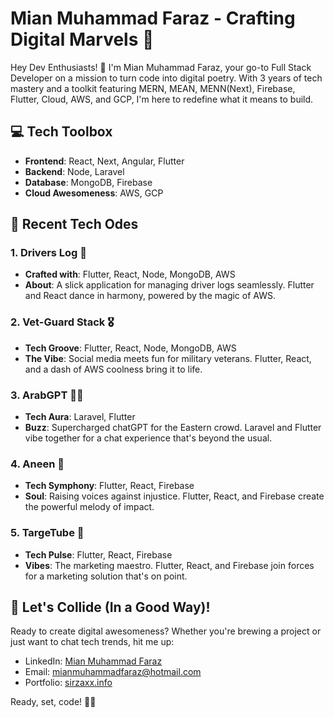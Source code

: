 # Mian Muhammad Faraz - Crafting Digital Marvels 🚀

Hey Dev Enthusiasts! 👋 I'm Mian Muhammad Faraz, your go-to Full Stack Developer on a mission to turn code into digital poetry. With 3 years of tech mastery and a toolkit featuring MERN, MEAN, MENN(Next), Firebase, Flutter, Cloud, AWS, and GCP, I'm here to redefine what it means to build.

## 💻 Tech Toolbox

- **Frontend**: React, Next, Angular, Flutter
- **Backend**: Node, Laravel
- **Database**: MongoDB, Firebase
- **Cloud Awesomeness**: AWS, GCP

## 🌟 Recent Tech Odes

### 1. Drivers Log 🚗
- **Crafted with**: Flutter, React, Node, MongoDB, AWS
- **About**: A slick application for managing driver logs seamlessly. Flutter and React dance in harmony, powered by the magic of AWS.

### 2. Vet-Guard Stack 🎖️
- **Tech Groove**: Flutter, React, Node, MongoDB, AWS
- **The Vibe**: Social media meets fun for military veterans. Flutter, React, and a dash of AWS coolness bring it to life.

### 3. ArabGPT 🧞‍♂️
- **Tech Aura**: Laravel, Flutter
- **Buzz**: Supercharged chatGPT for the Eastern crowd. Laravel and Flutter vibe together for a chat experience that's beyond the usual.

### 4. Aneen 📣
- **Tech Symphony**: Flutter, React, Firebase
- **Soul**: Raising voices against injustice. Flutter, React, and Firebase create the powerful melody of impact.

### 5. TargeTube 🎯
- **Tech Pulse**: Flutter, React, Firebase
- **Vibes**: The marketing maestro. Flutter, React, and Firebase join forces for a marketing solution that's on point.

## 🚀 Let's Collide (In a Good Way)!

Ready to create digital awesomeness? Whether you're brewing a project or just want to chat tech trends, hit me up:

- LinkedIn: [Mian Muhammad Faraz](https://www.linkedin.com/in/mian-muhammad-faraz-93584521a/)
- Email: [mianmuhammadfaraz@hotmail.com](mailto:mianmuhammadfaraz@hotmail.com)
- Portfolio: [sirzaxx.info](https://sirzaxx.info)

Ready, set, code! 🚀✨
